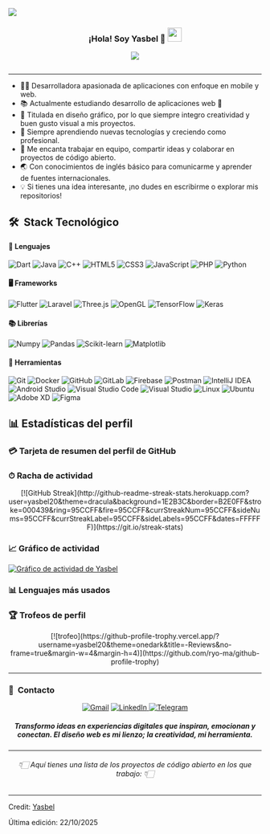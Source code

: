 ![](https://github.com/halfrost/halfrost/blob/master/icons/header_.png)


<h3 align="center">
  ¡Hola! Soy Yasbel 🚀
  <img src="https://media.giphy.com/media/hvRJCLFzcasrR4ia7z/giphy.gif" width="28">
</h3>

<p align="center">
  <a href="https://github.com/DenverCoder1/readme-typing-svg">
    <img src="https://readme-typing-svg.herokuapp.com/?lines=Desarrolladora+de+aplicaciones;Estudiante+de+web;Creativa+y+entusiasta+del+dise%C3%B1o+gr%C3%A1fico;Espíritu+innovador;Siempre+aprendiendo+cosas+nuevas;Ingl%C3%A9s+b%C3%A1sico&font=Fira%20Code&center=true&width=440&height=45">
  </a>
</p>

<p align="center">
  <a href="https://github.com/yasbel20/" align="center">
    <img align="center" alt="" src="https://visitor-badge.laobi.icu/badge?page_id=yasbel20.yasbel20">
  </a>
</p>

---

- 👩‍💻 Desarrolladora apasionada de aplicaciones con enfoque en mobile y web. 
- 📚 Actualmente estudiando desarrollo de aplicaciones web 🚀
- 🎨 Titulada en diseño gráfico, por lo que siempre integro creatividad y buen gusto visual a mis proyectos.
- 🌱 Siempre aprendiendo nuevas tecnologías y creciendo como profesional.
- 🔗 Me encanta trabajar en equipo, compartir ideas y colaborar en proyectos de código abierto.
- 🌏 Con conocimientos de inglés básico para comunicarme y aprender de fuentes internacionales.
- 💡 Si tienes una idea interesante, ¡no dudes en escribirme o explorar mis repositorios!

## 🛠 &nbsp;Stack Tecnológico

#### 🔧 Lenguajes

![Dart](https://img.shields.io/badge/Dart-%230175C2.svg?style=for-the-badge&logo=dart&logoColor=white)
![Java](https://img.shields.io/badge/java-%23ED8B00.svg?style=for-the-badge&logo=openjdk&logoColor=white)
![C++](https://img.shields.io/badge/c++-%2300599C.svg?style=for-the-badge&logo=c%2B%2B&logoColor=white)
![HTML5](https://img.shields.io/badge/html5-%23E34F26.svg?style=for-the-badge&logo=html5&logoColor=white)
![CSS3](https://img.shields.io/badge/css3-%231572B6.svg?style=for-the-badge&logo=css3&logoColor=white)
![JavaScript](https://img.shields.io/badge/JavaScript-%23323330.svg?style=for-the-badge&logo=javascript&logoColor=F7DF1E)
![PHP](https://img.shields.io/badge/PHP-%23777BB4.svg?style=for-the-badge&logo=php&logoColor=white)
![Python](https://img.shields.io/badge/Python-%2314354C.svg?style=for-the-badge&logo=python&logoColor=white)

#### 🖥️ Frameworks

![Flutter](https://img.shields.io/badge/flutter-%2302569B.svg?style=for-the-badge&logo=flutter&logoColor=white)
![Laravel](https://img.shields.io/badge/Laravel-%23FF2D20.svg?style=for-the-badge&logo=laravel&logoColor=white)
![Three.js](https://img.shields.io/badge/Three.js-%23000000.svg?style=for-the-badge&logo=three.js&logoColor=white)
![OpenGL](https://img.shields.io/badge/OpenGL-%23FFFFFF.svg?style=for-the-badge&logo=opengl)
![TensorFlow](https://img.shields.io/badge/TensorFlow-%23FF6F00.svg?style=for-the-badge&logo=tensorflow&logoColor=white)
![Keras](https://img.shields.io/badge/Keras-%23D00000.svg?style=for-the-badge&logo=keras&logoColor=white)

#### 📚 Librerías

![Numpy](https://img.shields.io/badge/NumPy-%23013243.svg?style=for-the-badge&logo=numpy&logoColor=white)
![Pandas](https://img.shields.io/badge/Pandas-%23150458.svg?style=for-the-badge&logo=pandas&logoColor=white)
![Scikit-learn](https://img.shields.io/badge/scikit--learn-%23F7931E.svg?style=for-the-badge&logo=scikit-learn&logoColor=white)
![Matplotlib](https://img.shields.io/badge/Matplotlib-%23E20000.svg?style=for-the-badge&logo=matplotlib&logoColor=white)

#### 🔧 Herramientas

![Git](https://img.shields.io/badge/git-%23F05033.svg?style=for-the-badge&logo=git&logoColor=white)
![Docker](https://img.shields.io/badge/Docker-%230db7ed.svg?style=for-the-badge&logo=docker&logoColor=white)
![GitHub](https://img.shields.io/badge/github-%23121011.svg?style=for-the-badge&logo=github&logoColor=white)
![GitLab](https://img.shields.io/badge/gitlab-%23121011.svg?style=for-the-badge&logo=gitlab&logoColor=yello)
![Firebase](https://img.shields.io/badge/Firebase-%23FFCA28.svg?style=for-the-badge&logo=firebase&logoColor=black)
![Postman](https://img.shields.io/badge/Postman-%23FF6C37.svg?style=for-the-badge&logo=postman&logoColor=white)
![IntelliJ IDEA](https://img.shields.io/badge/IntelliJIDEA-000000.svg?style=for-the-badge&logo=intellij-idea&logoColor=white)
![Android Studio](https://img.shields.io/badge/Android%20Studio-%23000000.svg?style=for-the-badge&logo=android-studio&logoColor=3DDC84)
![Visual Studio Code](https://img.shields.io/badge/Visual%20Studio%20Code-0078d7.svg?style=for-the-badge&logo=visual-studio-code&logoColor=white)
![Visual Studio](https://img.shields.io/badge/Visual%20Studio-5C2D91.svg?style=for-the-badge&logo=visual-studio&logoColor=white)
![Linux](https://img.shields.io/badge/Linux-FCC624?style=for-the-badge&logo=linux&logoColor=black)
![Ubuntu](https://img.shields.io/badge/Ubuntu-E95420?style=for-the-badge&logo=ubuntu&logoColor=white)
![Adobe XD](https://img.shields.io/badge/Adobe%20XD-%23FF61F6.svg?style=for-the-badge&logo=adobe%20xd&logoColor=white)
![Figma](https://img.shields.io/badge/Figma-%23F24E1E.svg?style=for-the-badge&logo=figma&logoColor=white)

## 📊 Estadísticas del perfil

<div align="center">
<!-- Aquí puedes añadir gráficos de actividad, rachas, etc. -->
</div>
 
### 💳 Tarjeta de resumen del perfil de GitHub

<div align="center">
<!-- Aquí va tu profile summary card -->
</div>
 
### ⏱ Racha de actividad

<div align="center">
[![GitHub Streak](http://github-readme-streak-stats.herokuapp.com?user=yasbel20&theme=dracula&background=1E2B3C&border=B2E0FF&stroke=000439&ring=95CCFF&fire=95CCFF&currStreakNum=95CCFF&sideNums=95CCFF&currStreakLabel=95CCFF&sideLabels=95CCFF&dates=FFFFFF)](https://git.io/streak-stats)
</div>
 
### 📈 Gráfico de actividad

[![Gráfico de actividad de Yasbel](https://github-readme-activity-graph.vercel.app/graph?username=yasbel20&theme=react-dark)](https://github.com/ashutosh00710/github-readme-activity-graph)

### 📊 Lenguajes más usados

<div align="center">
<!-- Aquí puedes añadir tu most-used-language -->
</div>
 
### 🏆 Trofeos de perfil

<div align="center">
[![trofeo](https://github-profile-trophy.vercel.app/?username=yasbel20&theme=onedark&title=-Reviews&no-frame=true&margin-w=4&margin-h=4)](https://github.com/ryo-ma/github-profile-trophy)
</div>

---

### 🔗 &nbsp;Contacto

<div align="center">
<a href="mailto:yasbejos18@gmail.com"><img alt="Gmail" src="https://img.shields.io/badge/Gmail-D14836?style=for-the-badge&logo=gmail&logoColor=white" /></a>
<a href="https://www.linkedin.com/in/joselin-yasbel-olivares-soto-831869328/" target="_blank">
  <img alt="LinkedIn" src="https://img.shields.io/badge/LinkedIn-0A66C2?style=for-the-badge&logo=linkedin&logoColor=white"/>
</a>
<a href="https://t.me/yasbel20"><img alt="Telegram" src="https://img.shields.io/badge/Telegram-2CA5E0?style=for-the-badge&logo=telegram&logoColor=white" /></a>
</div>

<h5 align="center">Transformo ideas en experiencias digitales que inspiran, emocionan y conectan. El diseño web es mi lienzo; la creatividad, mi herramienta.</h5>

---

<h6 align="center">👇🏻 Aquí tienes una lista de los proyectos de código abierto en los que trabajo: 👇🏻</h6>

------

Credit: [Yasbel](https://github.com/yasbel20)

Última edición: 22/10/2025

